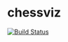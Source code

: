 # chessviz
[![Build Status](https://travis-ci.org/FraGGOta/chessviz.svg?branch=master)](https://travis-ci.org/FraGGOta/chessviz)